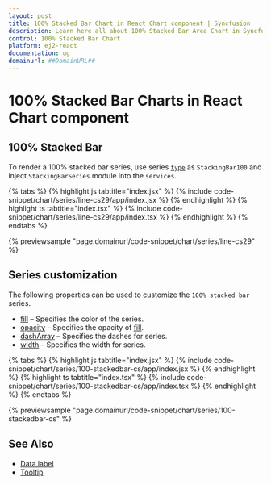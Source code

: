 ```yaml
---
layout: post
title: 100% Stacked Bar Chart in React Chart component | Syncfusion
description: Learn here all about 100% Stacked Bar Area Chart in Syncfusion React Chart component of Syncfusion Essential JS 2 and more.
control: 100% Stacked Bar Chart 
platform: ej2-react
documentation: ug
domainurl: ##DomainURL##
---
```

# 100% Stacked Bar Charts in React Chart component

## 100% Stacked Bar

To render a 100% stacked bar series, use series [`type`](https://ej2.syncfusion.com/react/documentation/api/chart/series/#type) as `StackingBar100` and inject `StackingBarSeries` module into the `services`.

{% tabs %}
{% highlight js tabtitle="index.jsx" %}
{% include code-snippet/chart/series/line-cs29/app/index.jsx %}
{% endhighlight %}
{% highlight ts tabtitle="index.tsx" %}
{% include code-snippet/chart/series/line-cs29/app/index.tsx %}
{% endhighlight %}
{% endtabs %}

 {% previewsample "page.domainurl/code-snippet/chart/series/line-cs29" %}

## Series customization

The following properties can be used to customize the `100% stacked bar` series.

* [fill](https://ej2.syncfusion.com/react/documentation/api/chart/seriesModel/#fill-string) – Specifies the color of the series.
* [opacity](https://ej2.syncfusion.com/react/documentation/api/chart/seriesModel/#opacity) – Specifies the opacity of [fill](https://ej2.syncfusion.com/react/documentation/api/chart/seriesModel/#fill-string).
* [dashArray](https://ej2.syncfusion.com/react/documentation/api/chart/seriesModel/#dasharray) – Specifies the dashes for series.
* [width](/api/chart/seriesModel/#width) – Specifies the width for series.

{% tabs %}
{% highlight js tabtitle="index.jsx" %}
{% include code-snippet/chart/series/100-stackedbar-cs/app/index.jsx %}
{% endhighlight %}
{% highlight ts tabtitle="index.tsx" %}
{% include code-snippet/chart/series/100-stackedbar-cs/app/index.tsx %}
{% endhighlight %}
{% endtabs %}

 {% previewsample "page.domainurl/code-snippet/chart/series/100-stackedbar-cs" %}

## See Also

* [Data label](./data-labels/)
* [Tooltip](./tool-tip/)
